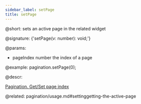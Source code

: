 ```yaml
---
sidebar_label: setPage
title: setPage
---          
```


@short: sets an active page in the related widget

@signature: {'setPage(v: number): void;'}


@params:
- pageIndex     number      the index of a page



@example:
pagination.setPage(0);




@descr:





[Pagination. Get/Set page index](https://snippet.dhtmlx.com/qepjgf7h)



@related: pagination/usage.md#settinggetting-the-active-page
